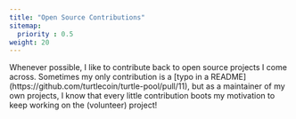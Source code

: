 ```yaml
---
title: "Open Source Contributions"
sitemap:
  priority : 0.5
weight: 20
---
```

<p>Whenever possible, I like to contribute back to open source projects I come across. Sometimes my only contribution is a [typo in a README](https://github.com/turtlecoin/turtle-pool/pull/11), but as a maintainer of my own projects, I know that every little contribution boots my motivation to keep working on the (volunteer) project!</p>

